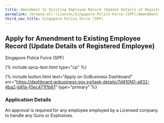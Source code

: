 ```yaml
---
title: Amendment to Existing Employee Record (Update Details of Registered Employee)
permalink: /browse-all-licences/Singapore-Police-Force-(SPF)/Amendment-to-Existing-Employee-Record-(Update-Details-of-Registered-Employee)
third_nav_title: Singapore Police Force (SPF)
---
```


## Apply for Amendment to Existing Employee Record (Update Details of Registered Employee)

Singapore Police Force (SPF)

{% include spcp-text.html type="cp" %}

{% include button.html text="Apply on GoBusiness Dashboard" src="https://dashboard.gobusiness.gov.sg/task-details/7d410f41-a932-4ba2-b81a-f0ec471f1b61" type="primary" %}

<H3>Application Details</H3>

An approval is required for any employee employed by a Licensed company to handle any Guns or Explosives.

